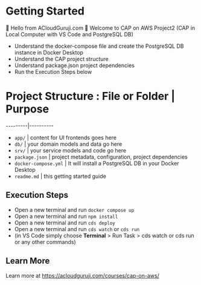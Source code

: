 # Getting Started
👋 Hello from ACloudGuruji.com 🙋
Welcome to CAP on AWS Project2 (CAP in Local Computer with VS Code and PostgreSQL DB)
- Understand the docker-compose file and create the PostgreSQL DB instance in Docker Desktop
- Understand the CAP project structure
- Understand package.json project dependencies
- Run the Execution Steps below


# Project Structure : File or Folder | Purpose
---------|----------
- `app/` | content for UI frontends goes here
- `db/` | your domain models and data go here
- `srv/` | your service models and code go here
- `package.json` | project metadata, configuration, project dependencies
- `docker-compose.yml` | It will install a PostgreSQL DB in your Docker Desktop
- `readme.md` | this getting started guide

## Execution Steps
- Open a new terminal and run `docker compose up` 
- Open a new terminal and run `npm install`
- Open a new terminal and run `cds deploy` 
- Open a new terminal and run `cds watch` or `cds run` 
- (in VS Code simply choose **Terminal** > Run Task > cds watch or cds run or any other commands)


## Learn More
Learn more at https://acloudguruji.com/courses/cap-on-aws/
